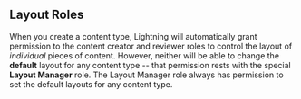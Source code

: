 ## Layout Roles

When you create a content type, Lightning will automatically grant permission
to the content creator and reviewer roles to control the layout of *individual*
pieces of content. However, neither will be able to change the **default**
layout for any content type -- that permission rests with the special
**Layout Manager** role. The Layout Manager role always has permission to set
the default layouts for any content type.
